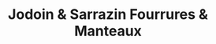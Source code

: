 ---
title: "Jodoin & Sarrazin Fourrures & Manteaux"
url: /vaudreuil-dorion/jodoin-and-sarrazin-fourrures-and-manteaux/
shop: clothes
---